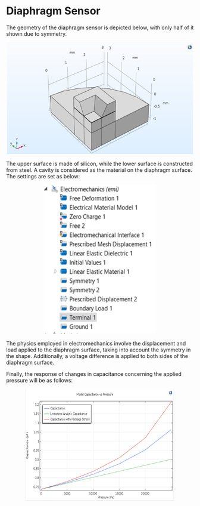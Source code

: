 # Diaphragm Sensor

The geometry of the diaphragm sensor is depicted below, with only half of it shown due to symmetry.

<p align="center">
  <img src="./Figures/geo.png" width="500" height="300" alt="geo">
</p>


The upper surface is made of silicon, while the lower surface is constructed from steel. A cavity is considered as the material on the diaphragm surface. The settings are set as below:

<p align="center">
  <img src="./Figures/setting.png" width="300" height="400" alt="settings">
</p>

The physics employed in electromechanics involve the displacement and load applied to the diaphragm surface, taking into account the symmetry in the shape. Additionally, a voltage difference is applied to both sides of the diaphragm surface.

Finally, the response of changes in capacitance concerning the applied pressure will be as follows:

<p align="center">
  <img src="./Figures/result.png" width="400" height="300" alt="result">
</p>
